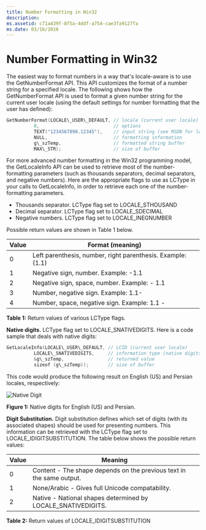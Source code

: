 ```yaml
---
title: Number Formatting in Win32
description: 
ms.assetid: c71a439f-8f5a-4ddf-a754-cae3fa9127fa
ms.date: 03/16/2016
---
```



# Number Formatting in Win32

The easiest way to format numbers in a way that's locale-aware is to use the GetNumberFormat API. This API customizes the format of a number string for a specified locale. The following shows how the GetNumberFormat API is used to format a given number string for the current user locale (using the default settings for number formatting that the user has defined):

```C++
GetNumberFormat(LOCALE\_USER\_DEFAULT, // locale (current user locale)
          0,                           // options
          TEXT("1234567890.12345"),    // input string (see MSDN for legal chars)
          NULL,                        // formatting information
          g\_szTemp,                   // formatted string buffer
          MAX\_STR);                   // size of buffer
```

For more advanced number formatting in the Win32 programming model, the GetLocaleInfo API can be used to retrieve most of the number-formatting parameters (such as thousands separators, decimal separators, and negative numbers). Here are the appropriate flags to use as LCType in your calls to GetLocaleInfo, in order to retrieve each one of the number-formatting parameters.

-   Thousands separator. LCType flag set to LOCALE\_STHOUSAND
-   Decimal separator. LCType flag set to LOCALE\_SDECIMAL
-   Negative numbers. LCType flag set to LOCALE\_INEGNUMBER

Possible return values are shown in Table 1 below.

|Value|Format (meaning)|
|---|---|
|0|Left parenthesis, number, right parenthesis. Example: (1.1)|
|1|Negative sign, number. Example: -1.1|
|2|Negative sign, space, number. Example: - 1.1|
|3|Number, negative sign. Example: 1.1-|
|4|Number, space, negative sign. Example: 1.1 -|

**Table 1:** Return values of various LCType flags.

**Native digits.** LCType flag set to LOCALE\_SNATIVEDIGITS. Here is a code sample that deals with native digits:

```C++
GetLocaleInfo(LOCALE\_USER\_DEFAULT, // LCID (current user locale)
          LOCALE\_SNATIVEDIGITS,     // information type (native digits)
          &g\_szTemp,                // returned value
          sizeof (g\_szTemp));       // size of buffer
```

This code would produce the following result on English (US) and Persian locales, respectively:

![Native Digit](https://docs.microsoft.com/globalization/locale/images/Native_Digits.jpg "Native Digit") 

**Figure 1:** Native digits for English (US) and Persian.

**Digit Substitution.** Digit substitution defines which set of digits (with its associated shapes) should be used for presenting numbers. This information can be retrieved with the LCType flag set to LOCALE\_IDIGITSUBSTITUTION. The table below shows the possible return values:

|Value|Meaning|
|---|---|
|0|Content - The shape depends on the previous text in the same output.|
|1|None/Arabic - Gives full Unicode compatability.|
|2|Native - National shapes determined by LOCALE_SNATIVEDIGITS.|

**Table 2:** Return values of LOCALE\_IDIGITSUBSTITUTION


